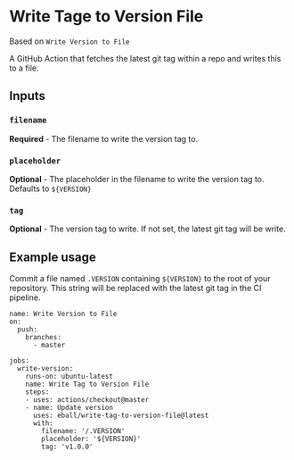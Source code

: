 # Write Tage to Version File

Based on `Write Version to File`

A GitHub Action that fetches the latest git tag within a repo and writes this to a file.

## Inputs

### `filename`

**Required** - The filename to write the version tag to.

### `placeholder`

**Optional** - The placeholder in the filename to write the version tag to. Defaults to `${VERSION}`

### `tag`

**Optional** - The version tag to write. If not set, the latest git tag will be write.

## Example usage

Commit a file named `.VERSION` containing `${VERSION}` to the root of your repository. This string will be replaced with the latest git tag in the CI pipeline.

```
name: Write Version to File
on:
  push:
    branches:
      - master

jobs:
  write-version:
    runs-on: ubuntu-latest
    name: Write Tag to Version File
    steps:
    - uses: actions/checkout@master
    - name: Update version
      uses: eball/write-tag-to-version-file@latest
      with:
        filename: '/.VERSION'
        placeholder: '${VERSION}'
        tag: 'v1.0.0'
```
